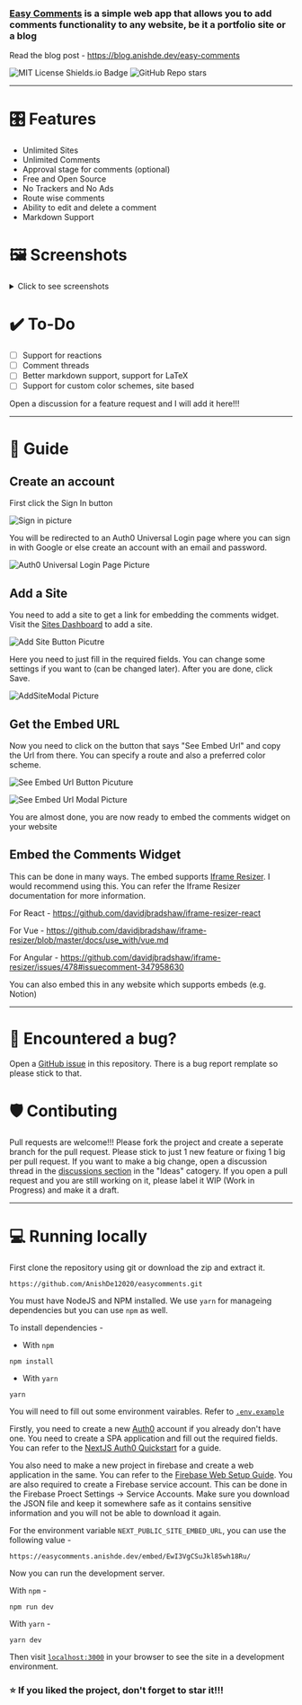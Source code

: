 ### [Easy Comments](https://easycomments.anishde.dev) is a simple web app that allows you to add comments functionality to any website, be it a portfolio site or a blog

Read the blog post - https://blog.anishde.dev/easy-comments

![MIT License Shields.io Badge](https://img.shields.io/badge/License-MIT-yellow.svg)
![GitHub Repo stars](https://img.shields.io/github/stars/AnishDe12020/easycomments?style=social)

---

# 🎛️ Features

- Unlimited Sites
- Unlimited Comments
- Approval stage for comments (optional)
- Free and Open Source
- No Trackers and No Ads
- Route wise comments
- Ability to edit and delete a comment
- Markdown Support

# 🖼️ Screenshots
<details>
  <summary>Click to see screenshots</summary>
  <img src="https://i.imgur.com/T7FOqZz.png" alt="Home Page Screenshot" />
  <img src="https://i.imgur.com/avdZnni.png" alt="Sites Page Screenshot" />
  <img src="https://i.imgur.com/S4La8wt.png" alt="Manage Comments Page Screenshot" />
  <img src="https://i.imgur.com/V7Zbzpa.png" alt="My Comments Page Screenshot" />
  <img src="https://i.imgur.com/kbu0jtt.png" alt="Leave a Comment Page Screenshot" />
</details>

# ✔️ To-Do
- [ ] Support for reactions
- [ ] Comment threads
- [ ] Better markdown support, support for LaTeX
- [ ] Support for custom color schemes, site based

Open a discussion for a feature request and I will add it here!!!


---

# 📖 Guide

## Create an account

First click the Sign In button

![Sign in picture](https://i.imgur.com/WHAqDIT.png)

You will be redirected to an Auth0 Universal Login page where you can sign in with Google or else create an account with an email and password.

![Auth0 Universal Login Page Picture](https://i.imgur.com/ruYbR4L.png)

## Add a Site

You need to add a site to get a link for embedding the comments widget. Visit the [Sites Dashboard](https://easycomments.anishde.dev/sites) to add a site.

![Add Site Button Picutre](https://i.imgur.com/I0WCwQ4.png)

Here you need to just fill in the required fields. You can change some settings if you want to (can be changed later). After you are done, click Save.

![AddSiteModal Picture](https://i.imgur.com/LhfWHl9.png)

## Get the Embed URL

Now you need to click on the button that says "See Embed Url" and copy the Url from there. You can specify a route and also a preferred color scheme.

![See Embed Url Button Picuture](https://i.imgur.com/IftMzMm.png)

![See Embed Url Modal Picture](https://i.imgur.com/IcrMPTO.png)

You are almost done, you are now ready to embed the comments widget on your website

## Embed the Comments Widget

This can be done in many ways. The embed supports [Iframe Resizer](https://github.com/davidjbradshaw/iframe-resizer). I would recommend using this. You can refer the Iframe Resizer documentation for more information.

For React - https://github.com/davidjbradshaw/iframe-resizer-react

For Vue - https://github.com/davidjbradshaw/iframe-resizer/blob/master/docs/use_with/vue.md

For Angular - https://github.com/davidjbradshaw/iframe-resizer/issues/478#issuecomment-347958630

You can also embed this in any website which supports embeds (e.g. Notion)

---

# 🐛 Encountered a bug?

Open a [GitHub issue](https://github.com/AnishDe12020/easycomments/issues) in this repository. There is a bug report remplate so please stick to that.

# 🛡️ Contibuting

Pull requests are welcome!!! Please fork the project and create a seperate branch for the pull request. Please stick to just 1 new feature or fixing 1 big per pull request. If you want to make a big change, open a discussion thread in the [discussions section](https://github.com/AnishDe12020/easycomments/discussions) in the "Ideas" catogery. If you open a pull request and you are still working on it, please label it WIP (Work in Progress) and make it a draft.

---

# 💻 Running locally

First clone the repository using git or download the zip and extract it.

`https://github.com/AnishDe12020/easycomments.git`

You must have NodeJS and NPM installed. We use `yarn` for manageing dependencies but you can use `npm` as well.

To install dependencies -

- With `npm`

```
npm install
```

- With `yarn`

```
yarn
```

You will need to fill out some environment vairables. Refer to [`.env.example`](https://github.com/AnishDe12020/easycomments/blob/main/.env.example)

Firstly, you need to create a new [Auth0](https://auth0.com/) account if you already don't have one. You need to create a SPA application and fill out the required fields. You can refer to the [NextJS Auth0 Quickstart](https://auth0.com/docs/quickstart/webapp/nextjs) for a guide.

You also need to make a new project in firebase and create a web application in the same. You can refer to the [Firebase Web Setup Guide](https://firebase.google.com/docs/web/setup). You are also required to create a Firebase service account. This can be done in the Firebase Proect Settings -> Service Accounts. Make sure you download the JSON file and keep it somewhere safe as it contains sensitive information and you will not be able to download it again.

For the environment variable `NEXT_PUBLIC_SITE_EMBED_URL`, you can use the following value -

```
https://easycomments.anishde.dev/embed/EwI3VgCSuJkl85wh18Ru/
```

Now you can run the development server.

With `npm` -

```
npm run dev
```

With `yarn` -

```
yarn dev
```

Then visit [`localhost:3000`](http://localhost:3000) in your browser to see the site in a development environment.

### ⭐ If you liked the project, don't forget to star it!!!
